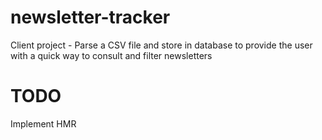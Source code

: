 # newsletter-tracker
Client project - Parse a CSV file and store in database to provide the user with a quick way to consult and filter newsletters

# TODO
Implement HMR
